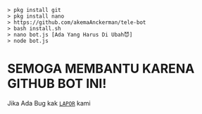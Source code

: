 ```
> pkg install git
> pkg install nano
> https://github.com/akemaAnckerman/tele-bot
> bash install.sh
> nano bot.js [Ada Yang Harus Di Ubah😈]
> node bot.js
```
# SEMOGA MEMBANTU KARENA GITHUB BOT INI!
Jika Ada Bug kak [`LAPOR`](https://t.me/Elmriakrmva) kami
